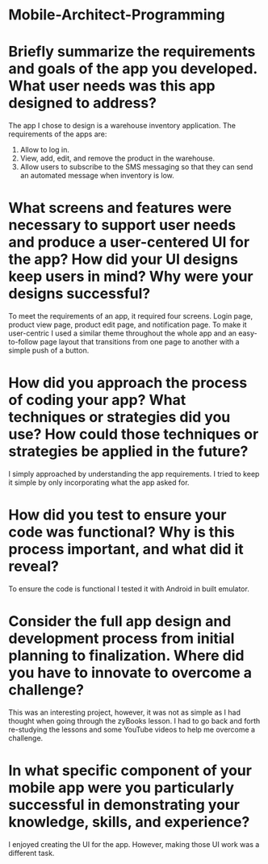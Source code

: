 # Mobile-Architect-Programming
# Briefly summarize the requirements and goals of the app you developed. What user needs was this app designed to address?
The app I chose to design is a warehouse inventory application.
The requirements of the apps are:
1. Allow to log in.
2. View, add, edit, and remove the product in the warehouse.
3. Allow users to subscribe to the SMS messaging so that they can send an automated message when inventory is low.
# What screens and features were necessary to support user needs and produce a user-centered UI for the app? How did your UI designs keep users in mind? Why were your designs successful?
To meet the requirements of an app, it required four screens. Login page, product view page, product edit page, and notification page. To make it user-centric I used a similar theme throughout the whole app and an easy-to-follow page layout that transitions from one page to another with a simple push of a button.
# How did you approach the process of coding your app? What techniques or strategies did you use? How could those techniques or strategies be applied in the future?
I simply approached by understanding the app requirements. I tried to keep it simple by only incorporating what the app asked for.
# How did you test to ensure your code was functional? Why is this process important, and what did it reveal?
To ensure the code is functional I tested it with Android in built emulator.
# Consider the full app design and development process from initial planning to finalization. Where did you have to innovate to overcome a challenge?
This was an interesting project, however, it was not as simple as I had thought when going through the zyBooks lesson. I had to go back and forth re-studying the lessons and some YouTube videos to help me overcome a challenge.
# In what specific component of your mobile app were you particularly successful in demonstrating your knowledge, skills, and experience?
I enjoyed creating the UI for the app. However, making those UI work was a different task.
